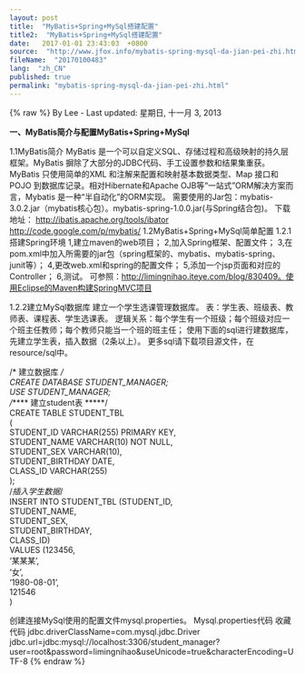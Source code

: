 ```yaml
---
layout: post
title:  "MyBatis+Spring+MySql搭建配置"
title2:  "MyBatis+Spring+MySql搭建配置"
date:   2017-01-01 23:43:03  +0800
source:  "http://www.jfox.info/mybatis-spring-mysql-da-jian-pei-zhi.html"
fileName:  "20170100483"
lang:  "zh_CN"
published: true
permalink: "mybatis-spring-mysql-da-jian-pei-zhi.html"
---
```

{% raw %}
By Lee - Last updated: 星期日, 十一月 3, 2013

**一、MyBatis简介与配置MyBatis+Spring+MySql**

 
1.1MyBatis简介
MyBatis 是一个可以自定义SQL、存储过程和高级映射的持久层框架。MyBatis 摒除了大部分的JDBC代码、手工设置参数和结果集重获。MyBatis 只使用简单的XML 和注解来配置和映射基本数据类型、Map 接口和POJO 到数据库记录。相对Hibernate和Apache OJB等“一站式”ORM解决方案而言，Mybatis 是一种“半自动化”的ORM实现。
需要使用的Jar包：mybatis-3.0.2.jar（mybatis核心包）。mybatis-spring-1.0.0.jar(与Spring结合包)。
下载地址：
http://ibatis.apache.org/tools/ibator
http://code.google.com/p/mybatis/
1.2MyBatis+Spring+MySql简单配置
1.2.1搭建Spring环境
1,建立maven的web项目；
2,加入Spring框架、配置文件；
3,在pom.xml中加入所需要的jar包（spring框架的、mybatis、mybatis-spring、junit等）；
4,更改web.xml和spring的配置文件；
5,添加一个jsp页面和对应的Controller；
6,测试。
可参照：http://limingnihao.iteye.com/blog/830409。使用Eclipse的Maven构建SpringMVC项目

1.2.2建立MySql数据库
建立一个学生选课管理数据库。
表：学生表、班级表、教师表、课程表、学生选课表。
逻辑关系：每个学生有一个班级；每个班级对应一个班主任教师；每个教师只能当一个班的班主任；
使用下面的sql进行建数据库，先建立学生表，插入数据（2条以上）。
更多sql请下载项目源文件，在resource/sql中。

/* 建立数据库 */  
CREATE DATABASE STUDENT_MANAGER;  
USE STUDENT_MANAGER;  
/***** 建立student表 *****/  
CREATE TABLE STUDENT_TBL  
(  
STUDENT_ID         VARCHAR(255) PRIMARY KEY,  
STUDENT_NAME       VARCHAR(10) NOT NULL,  
STUDENT_SEX        VARCHAR(10),  
STUDENT_BIRTHDAY   DATE,  
CLASS_ID           VARCHAR(255)  
);  
/*插入学生数据*/  
INSERT INTO STUDENT_TBL (STUDENT_ID,  
STUDENT_NAME,  
STUDENT_SEX,  
STUDENT_BIRTHDAY,  
CLASS_ID)  
VALUES   (123456,  
‘某某某’,  
‘女’,  
‘1980-08-01’,  
121546  
)  

创建连接MySql使用的配置文件mysql.properties。
Mysql.properties代码  收藏代码
jdbc.driverClassName=com.mysql.jdbc.Driver  
jdbc.url=jdbc:mysql://localhost:3306/student_manager?user=root&password=limingnihao&useUnicode=true&characterEncoding=UTF-8
{% endraw %}

